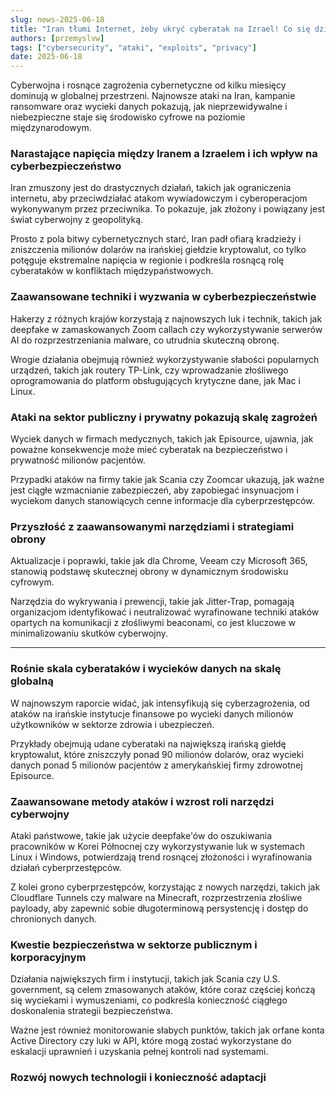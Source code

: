 ```yaml
---
slug: news-2025-06-18
title: "Iran tłumi Internet, żeby ukryć cyberatak na Izrael! Co się dzieje w regionalnym konflikcie?"
authors: [przemyslvw]
tags: ["cybersecurity", "ataki", "exploits", "privacy"]
date: 2025-06-18
---
```


Cyberwojna i rosnące zagrożenia cybernetyczne od kilku miesięcy dominują w globalnej przestrzeni. Najnowsze ataki na Iran, kampanie ransomware oraz wycieki danych pokazują, jak nieprzewidywalne i niebezpieczne staje się środowisko cyfrowe na poziomie międzynarodowym.
<!-- truncate -->
### Narastające napięcia między Iranem a Izraelem i ich wpływ na cyberbezpieczeństwo

Iran zmuszony jest do drastycznych działań, takich jak ograniczenia internetu, aby przeciwdziałać atakom wywiadowczym i cyberoperacjom wykonywanym przez przeciwnika. To pokazuje, jak złożony i powiązany jest świat cyberwojny z geopolityką.

Prosto z pola bitwy cybernetycznych starć, Iran padł ofiarą kradzieży i zniszczenia milionów dolarów na irańskiej giełdzie kryptowalut, co tylko potęguje ekstremalne napięcia w regionie i podkreśla rosnącą rolę cyberataków w konfliktach międzypaństwowych.


### Zaawansowane techniki i wyzwania w cyberbezpieczeństwie

Hakerzy z różnych krajów korzystają z najnowszych luk i technik, takich jak deepfake w zamaskowanych Zoom callach czy wykorzystywanie serwerów AI do rozprzestrzeniania malware, co utrudnia skuteczną obronę.

Wrogie działania obejmują również wykorzystywanie słabości popularnych urządzeń, takich jak routery TP-Link, czy wprowadzanie złośliwego oprogramowania do platform obsługujących krytyczne dane, jak Mac i Linux.


### Ataki na sektor publiczny i prywatny pokazują skalę zagrożeń

Wyciek danych w firmach medycznych, takich jak Episource, ujawnia, jak poważne konsekwencje może mieć cyberatak na bezpieczeństwo i prywatność milionów pacjentów.

Przypadki ataków na firmy takie jak Scania czy Zoomcar ukazują, jak ważne jest ciągłe wzmacnianie zabezpieczeń, aby zapobiegać insynuacjom i wyciekom danych stanowiących cenne informacje dla cyberprzestępców.


### Przyszłość z zaawansowanymi narzędziami i strategiami obrony

Aktualizacje i poprawki, takie jak dla Chrome, Veeam czy Microsoft 365, stanowią podstawę skutecznej obrony w dynamicznym środowisku cyfrowym.

Narzędzia do wykrywania i prewencji, takie jak Jitter-Trap, pomagają organizacjom identyfikować i neutralizować wyrafinowane techniki ataków opartych na komunikacji z złośliwymi beaconami, co jest kluczowe w minimalizowaniu skutków cyberwojny.


---

### Rośnie skala cyberataków i wycieków danych na skalę globalną

W najnowszym raporcie widać, jak intensyfikują się cyberzagrożenia, od ataków na irańskie instytucje finansowe po wycieki danych milionów użytkowników w sektorze zdrowia i ubezpieczeń.

Przykłady obejmują udane cyberataki na największą irańską giełdę kryptowalut, które zniszczyły ponad 90 milionów dolarów, oraz wycieki danych ponad 5 milionów pacjentów z amerykańskiej firmy zdrowotnej Episource.


### Zaawansowane metody ataków i wzrost roli narzędzi cyberwojny

Ataki państwowe, takie jak użycie deepfake'ów do oszukiwania pracowników w Korei Północnej czy wykorzystywanie luk w systemach Linux i Windows, potwierdzają trend rosnącej złożoności i wyrafinowania działań cyberprzestępców.

Z kolei grono cyberprzestępców, korzystając z nowych narzędzi, takich jak Cloudflare Tunnels czy malware na Minecraft, rozprzestrzenia złośliwe payloady, aby zapewnić sobie długoterminową persystencję i dostęp do chronionych danych.


### Kwestie bezpieczeństwa w sektorze publicznym i korporacyjnym

Działania największych firm i instytucji, takich jak Scania czy U.S. government, są celem zmasowanych ataków, które coraz częściej kończą się wyciekami i wymuszeniami, co podkreśla konieczność ciągłego doskonalenia strategii bezpieczeństwa.

Ważne jest również monitorowanie słabych punktów, takich jak orfane konta Active Directory czy luki w API, które mogą zostać wykorzystane do eskalacji uprawnień i uzyskania pełnej kontroli nad systemami.


### Rozwój nowych technologii i konieczność adaptacji


